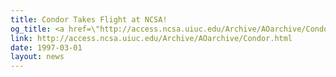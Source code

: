 ```yaml
---
title: Condor Takes Flight at NCSA!
og_title: <a href=\"http://access.ncsa.uiuc.edu/Archive/AOarchive/Condor.html\">Condor Takes Flight at NCSA!</a>
link: http://access.ncsa.uiuc.edu/Archive/AOarchive/Condor.html
date: 1997-03-01
layout: news
---
```



